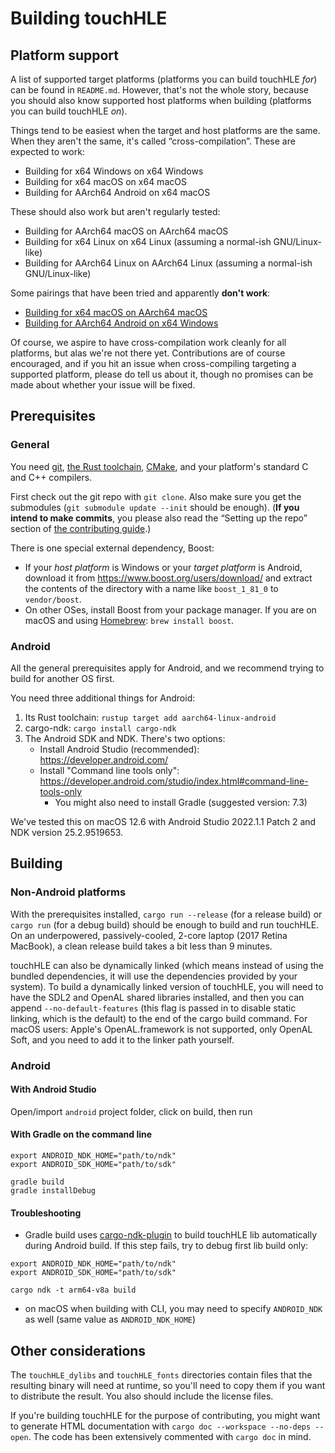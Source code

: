 # Building touchHLE

## Platform support

A list of supported target platforms (platforms you can build touchHLE _for_) can be found in `README.md`. However, that's not the whole story, because you should also know supported host platforms when building (platforms you can build touchHLE _on_).

Things tend to be easiest when the target and host platforms are the same. When they aren't the same, it's called “cross-compilation”. These are expected to work:

* Building for x64 Windows on x64 Windows
* Building for x64 macOS on x64 macOS
* Building for AArch64 Android on x64 macOS

These should also work but aren't regularly tested:

* Building for AArch64 macOS on AArch64 macOS
* Building for x64 Linux on x64 Linux (assuming a normal-ish GNU/Linux-like)
* Building for AArch64 Linux on AArch64 Linux (assuming a normal-ish GNU/Linux-like)

Some pairings that have been tried and apparently **don't work**:

* [Building for x64 macOS on AArch64 macOS](https://github.com/hikari-no-yume/touchHLE/issues/71)
* [Building for AArch64 Android on x64 Windows](https://github.com/hikari-no-yume/touchHLE/issues/107)

Of course, we aspire to have cross-compilation work cleanly for all platforms, but alas we're not there yet. Contributions are of course encouraged, and if you hit an issue when cross-compiling targeting a supported platform, please do tell us about it, though no promises can be made about whether your issue will be fixed.

## Prerequisites

### General

You need [git](https://git-scm.com/), [the Rust toolchain](https://www.rust-lang.org/tools/install), [CMake](https://cmake.org/), and your platform's standard C and C++ compilers.

First check out the git repo with `git clone`. Also make sure you get the submodules (`git submodule update --init` should be enough). (**If you intend to make commits**, you please also read the “Setting up the repo” section of [the contributing guide](CONTRIBUTING.md).)

There is one special external dependency, Boost:

* If your _host platform_ is Windows or your _target platform_ is Android, download it from <https://www.boost.org/users/download/> and extract the contents of the directory with a name like `boost_1_81_0` to `vendor/boost`.
* On other OSes, install Boost from your package manager. If you are on macOS and using [Homebrew](https://brew.sh/): `brew install boost`.

### Android

All the general prerequisites apply for Android, and we recommend trying to build for another OS first.

You need three additional things for Android:

1. Its Rust toolchain: `rustup target add aarch64-linux-android`
2. cargo-ndk: `cargo install cargo-ndk`
3. The Android SDK and NDK. There's two options:
    - Install Android Studio (recommended): https://developer.android.com/
    - Install "Command line tools only": https://developer.android.com/studio/index.html#command-line-tools-only
      - You might also need to install Gradle (suggested version: 7.3)

We've tested this on macOS 12.6 with Android Studio 2022.1.1 Patch 2 and NDK version 25.2.9519653.

## Building

### Non-Android platforms

With the prerequisites installed, `cargo run --release` (for a release build) or `cargo run` (for a debug build) should be enough to build and run touchHLE. On an underpowered, passively-cooled, 2-core laptop (2017 Retina MacBook), a clean release build takes a bit less than 9 minutes.

touchHLE can also be dynamically linked (which means instead of using the bundled dependencies, it will use the dependencies provided by your system). To build a dynamically linked version of touchHLE, you will need to have the SDL2 and OpenAL shared libraries installed, and then you can append `--no-default-features` (this flag is passed in to disable static linking, which is the default) to the end of the cargo build command. For macOS users: Apple's OpenAL.framework is not supported, only OpenAL Soft, and you need to add it to the linker path yourself.

### Android

#### With Android Studio

Open/import `android` project folder, click on build, then run

#### With Gradle on the command line

```
export ANDROID_NDK_HOME="path/to/ndk"
export ANDROID_SDK_HOME="path/to/sdk"

gradle build
gradle installDebug
```

#### Troubleshooting

- Gradle build uses [cargo-ndk-plugin](https://github.com/willir/cargo-ndk-android-gradle) to build touchHLE lib automatically during Android build.
If this step fails, try to debug first lib build only:

```
export ANDROID_NDK_HOME="path/to/ndk"
export ANDROID_SDK_HOME="path/to/sdk"

cargo ndk -t arm64-v8a build
```

- on macOS when building with CLI, you may need to specify `ANDROID_NDK` as well (same value as `ANDROID_NDK_HOME`)

## Other considerations

The `touchHLE_dylibs` and `touchHLE_fonts` directories contain files that the resulting binary will need at runtime, so you'll need to copy them if you want to distribute the result. You also should include the license files.

If you're building touchHLE for the purpose of contributing, you might want to generate HTML documentation with `cargo doc --workspace --no-deps --open`. The code has been extensively commented with `cargo doc` in mind.
